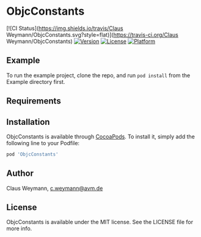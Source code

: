 # ObjcConstants

[![CI Status](https://img.shields.io/travis/Claus Weymann/ObjcConstants.svg?style=flat)](https://travis-ci.org/Claus Weymann/ObjcConstants)
[![Version](https://img.shields.io/cocoapods/v/ObjcConstants.svg?style=flat)](https://cocoapods.org/pods/ObjcConstants)
[![License](https://img.shields.io/cocoapods/l/ObjcConstants.svg?style=flat)](https://cocoapods.org/pods/ObjcConstants)
[![Platform](https://img.shields.io/cocoapods/p/ObjcConstants.svg?style=flat)](https://cocoapods.org/pods/ObjcConstants)

## Example

To run the example project, clone the repo, and run `pod install` from the Example directory first.

## Requirements

## Installation

ObjcConstants is available through [CocoaPods](https://cocoapods.org). To install
it, simply add the following line to your Podfile:

```ruby
pod 'ObjcConstants'
```

## Author

Claus Weymann, c.weymann@avm.de

## License

ObjcConstants is available under the MIT license. See the LICENSE file for more info.
